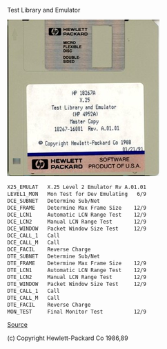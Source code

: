Test Library and Emulator

![disk](4952A_Discs-18267-16001.jpg)

```
X25_EMULAT   X.25 Level 2 Emulator Rv A.01.01
LEVEL1_MON   Mon Test for Dev Emulating   6/9
DCE_SUBNET   Determine Sub/Net
DCE_FRAME    Determine Max Frame Size    12/9
DCE_LCN1     Automatic LCN Range Test    12/9
DCE_LCN2     Manual LCN Range Test       12/9
DCE_WINDOW   Packet Window Size Test     12/9
DCE_CALL_1   Call
DCE_CALL_M   Call
DCE_FACIL    Reverse Charge
DTE_SUBNET   Determine Sub/Net
DTE_FRAME    Determine Max Frame Size    12/9
DTE_LCN1     Automatic LCN Range Test    12/9
DTE_LCN2     Manual LCN Range Test       12/9
DTE_WINDOW   Packet Window Size Test     12/9
DTE_CALL_1   Call
DTE_CALL_M   Call
DTE_FACIL    Reverse Charge
MON_TEST     Final Monitor Test          12/9
```

[Source](http://www.hpmuseum.net/display_item.php?sw=589)

(c) Copyright Hewlett-Packard Co 1986,89
